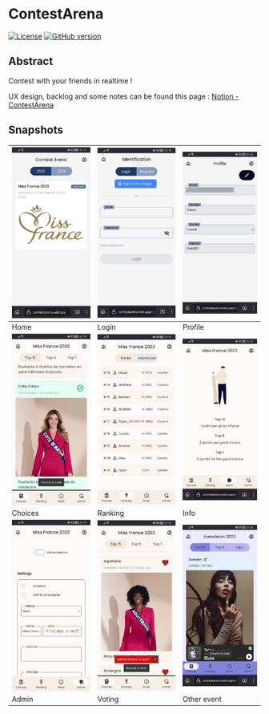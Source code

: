 # ContestArena

[![License](https://img.shields.io/github/license/RealVincentBerthet/contestArena?style=flat-square)](https://opensource.org/licenses/MIT)
[![GitHub version](https://img.shields.io/github/v/tag/RealVincentBerthet/contestArena?color=brightgreen&include_prereleases&label=version&style=flat-square)](https://badge.fury.io/gh/RealVincentBerthet%2FcontestArena)

## Abstract

Contest with your friends in realtime !

UX design, backlog and some notes can be found this page : [Notion - ContestArena](https://www.notion.so/Contests-web-app-0dc468f507f84c118e246de4607b8236?pvs=4)

## Snapshots

| ![](./docs/home.jpg) | ![](./docs/login.jpg) | ![](./docs/profile.jpg) |
| ------- | ------- | ------- |
|Home| Login| Profile|
| ![](./docs/choices.jpg) | ![](./docs/ranking.jpg) | ![](./docs/info.jpg) |
|Choices|Ranking|Info|
| ![](./docs/admin.jpg) | ![](./docs/voting.jpg) | ![](./docs/other.jpg) |
|Admin|Voting|Other event|

